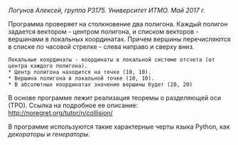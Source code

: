 _Логунов Алексей, группа Р3175.
Университет ИТМО.
Май 2017 г._

Программа проверяет на столкновение два полигона.
Каждый полигон задается вектором - центром полигона, и списком векторов - вершинами в локальных координатах. 
Причем вершины перечисляются в списке по часовой стрелке - слева направо и сверху вниз.

    Локальные координаты - координаты в локальной системе отсчета (от центра каждого полигона).  
    * Центр полигона находится на точке (10, 10).
    * Вершина полигона в локальной точке (10, 10).
    * В абсолютных координатах значение вершины будет (20, 20)

В основе программе лежит реализация теоремы о разделяющей оси (ТРО).
Ссылка на подробное ее описание: <http://noregret.org/tutor/n/collision/>

В программе используются такие характерные черты языка Python, как _декораторы_ и _генераторы_.
